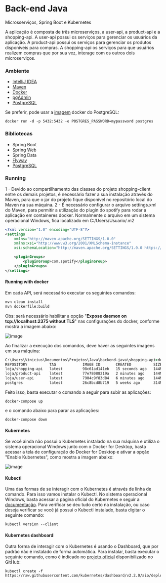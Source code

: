 # Back-end Java
Microsserviços, Spring Boot e Kubernetes

A aplicação é composta de três microserviços, a user-api, a product-api e a shopping-api. A user-api possui os serviços para gerenciar os usuários da aplicação. A product-api possui os serviços para gerenciar os produtos disponíveis para compras. A shopping-api os serviços para que usuários realizem compras que por sua vez, interage com os outros dois microserviços.

### Ambiente
* [IntelliJ IDEA](https://www.jetbrains.com/pt-br/idea/download)
* [Maven](https://maven.apache.org)
* [Docker](https://www.docker.com/products/docker-desktop)
* [pgAdmin](https://www.pgadmin.org/download)
* [PostgreSQL](https://www.postgresql.org/download)

Se preferir, pode usar a [imagem](https://hub.docker.com/_/postgres) docker do PostgreSQL:

`
docker run -d -p 5432:5432 -e POSTGRES_PASSWORD=mypassword postgres
`

### Bibliotecas
* Spring Boot
* Spring Web
* Spring Data
* [Flyway](https://github.com/flyway/flyway)
* [PostgreSQL](https://mvnrepository.com/artifact/org.postgresql/postgresql)

### Running
1 - Devido ao compartilhamento das classes do projeto shopping-client entre os demais projetos, é necessário fazer a sua instalação através do Maven, para que o jar do projeto fique disponível no repositório local do Maven na sua máquina.
2 - É necessário configurar o arquivo settings.xml do Maven, para permitir a utilização do plugin do spotify para rodar a aplicação em containeres docker. Normalmente o arquivo em um sistema operacional Windows, fica localizado em C:/Users/Usuario/.m2

```xml
<?xml version="1.0" encoding="UTF-8"?>
<settings 
    xmlns="http://maven.apache.org/SETTINGS/1.0.0" 
    xmlns:xsi="http://www.w3.org/2001/XMLSchema-instance"
    xsi:schemaLocation="http://maven.apache.org/SETTINGS/1.0.0 https://maven.apache.org/xsd/settings-1.0.0.xsd">

    <pluginGroups>
        <pluginGroup>com.spotify</pluginGroup>
    </pluginGroups>
</settings>
```

#### Running with docker
Em cada API, será necessário executar os seguintes comandos:
```cmd
mvn clean install
mvn dockerfile:build
```
Obs: será necessário habilitar a opção "**Expose daemon on tcp://localhost:2375 without TLS**" nas configurações do docker, conforme mostra a imagem abaixo:

![image](https://user-images.githubusercontent.com/16382981/118900145-a2e77a00-b8e6-11eb-9b83-ce5c729e88d7.png)

Ao finalizar a execução dos comandos, deve haver as seguintes imagens em sua máquina:

```cmd
C:\Users\Vinicius\Documentos\Projetos\Java\backend-java\shopping-api>docker images
REPOSITORY          TAG            IMAGE ID       CREATED          SIZE
loja/shopping-api   latest         98c61ad141eb   15 seconds ago   144MB
loja/product-api    latest         77e78088219a   2 minutes ago    144MB
loja/user-api       latest         7904c9f83d84   6 minutes ago    144MB
postgres            latest         26c8bcd8b719   5 weeks ago      314MB
```

Feito isso, basta executar o comando a seguir para subir as aplicações:

```
docker-compose up
```

e o comando abaixo para parar as aplicações:

```
docker-compose down
```

#### Kubernetes

Se você ainda não possui o Kubernetes instalado na sua máquina e utiliza o sistema operacional Windows junto com o Docker for Desktop, basta acessar a tela de configuração do Docker for Desktop e ativar a opção "Enable Kubernetes", como mostra a imagem abaixo:

![image](https://user-images.githubusercontent.com/16382981/119264235-ac0f6a00-bbb8-11eb-8db2-e1ab4d95de71.png)


#### Kubectl

Uma das formas de se interagir com o Kubernetes é através de linha de comando. Para isso vamos instalar o Kubectl. No sistema operacional Windows, basta acessar a página oficial do Kubernetes e seguir a [documentação](https://kubernetes.io/docs/tasks/tools/install-kubectl-windows/). Para verificar se deu tudo certo na instalação, ou caso deseja verificar se você já possui o Kubectl instalado, basta digitar o seguinte comando:

```
kubectl version --client
```

#### Kubernetes dashboard

Outra forma de interagir com o Kubernetes é usando o Dashboard, que por padrão não é instalado de forma automática. Para instalar, basta executar o seguinte comando, como é indicado no [projeto oficial](https://github.com/kubernetes/dashboard) disponibilizado no GitHub:

```
kubectl create -f https://raw.githubusercontent.com/kubernetes/dashboard/v2.2.0/aio/deploy/recommended.yaml
```

